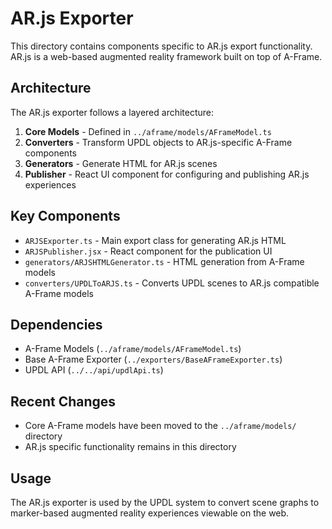 # AR.js Exporter

This directory contains components specific to AR.js export functionality. AR.js is a web-based augmented reality framework built on top of A-Frame.

## Architecture

The AR.js exporter follows a layered architecture:

1. **Core Models** - Defined in `../aframe/models/AFrameModel.ts`
2. **Converters** - Transform UPDL objects to AR.js-specific A-Frame components
3. **Generators** - Generate HTML for AR.js scenes
4. **Publisher** - React UI component for configuring and publishing AR.js experiences

## Key Components

-   `ARJSExporter.ts` - Main export class for generating AR.js HTML
-   `ARJSPublisher.jsx` - React component for the publication UI
-   `generators/ARJSHTMLGenerator.ts` - HTML generation from A-Frame models
-   `converters/UPDLToARJS.ts` - Converts UPDL scenes to AR.js compatible A-Frame models

## Dependencies

-   A-Frame Models (`../aframe/models/AFrameModel.ts`)
-   Base A-Frame Exporter (`../exporters/BaseAFrameExporter.ts`)
-   UPDL API (`../../api/updlApi.ts`)

## Recent Changes

-   Core A-Frame models have been moved to the `../aframe/models/` directory
-   AR.js specific functionality remains in this directory

## Usage

The AR.js exporter is used by the UPDL system to convert scene graphs to marker-based augmented reality experiences viewable on the web.
